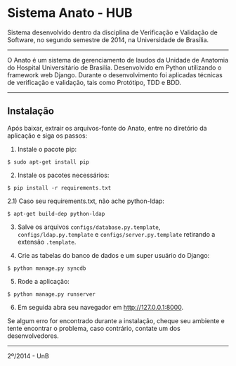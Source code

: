 Sistema Anato - HUB
=====================

Sistema desenvolvido dentro da disciplina de Verificação e Validação de Software, no segundo semestre de 2014, na Universidade de Brasília.

------------

O Anato é um sistema de gerenciamento de laudos da Unidade de Anatomia do Hospital Universitário de Brasilía. Desenvolvido em Python utilizando o framework web Django. Durante o desenvolvimento foi aplicadas técnicas de verificação e validação, tais como Protótipo, TDD e BDD.

------------

Instalação
------------
Após baixar, extrair os arquivos-fonte do Anato, entre no diretório da aplicação e siga os passos:

1) Instale o pacote pip:
```
$ sudo apt-get install pip
```

2) Instale os pacotes necessários:
```
$ pip install -r requirements.txt
```
2.1) Caso seu requirements.txt, não ache python-ldap:
```
$ apt-get build-dep python-ldap
```
3) Salve os arquivos `configs/database.py.template`, `configs/ldap.py.template` e `configs/server.py.template` retirando a extensão `.template`.

4) Crie as tabelas do banco de dados e um super usuário do Django:
```
$ python manage.py syncdb
```
5) Rode a aplicação:
```
$ python manage.py runserver
```
6) Em seguida abra seu navegador em http://127.0.0.1:8000.

Se algum erro for encontrado durante a instalação, cheque seu ambiente e tente encontrar o problema, caso contrário, contate um dos desenvolvedores.

------------
2º/2014 - UnB
